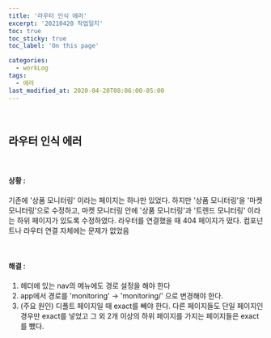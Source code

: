 ```yaml
---
title: '라우터 인식 에러'
excerpt: '20210420 작업일지'
toc: true
toc_sticky: true
toc_label: 'On this page'

categories:
  - workLog
tags:
  - 에러
last_modified_at: 2020-04-20T08:06:00-05:00
---
```


<br>

## 라우터 인식 에러

<br>

#### 상황 :

기존에 '상품 모니터링' 이라는 페이지는 하나만 있었다.
하지만 '상품 모니터링'을 '마켓 모니터링'으로 수정하고, 마켓 모니터링 안에 '상품 모니터링'과 '트렌드 모니터링' 이라는 하위 페이지가 있도록 수정하였다.
라우터를 연결했을 때 404 페이지가 떴다. 컴포넌트나 라우터 연결 자체에는 문제가 없었음

<br>

#### 해결 :

1. 헤더에 있는 nav의 메뉴에도 경로 설정을 해야 한다
2. app에서 경로를 'monitoring' → 'monitoring/' 으로 변경해야 한다.
3. (주요 원인) 디폴트 페이지일 때 exact를 빼야 한다. 다른 페이지들도 단일 페이지인 경우만 exact를 넣었고 그 외 2개 이상의 하위 페이지를 가지는 페이지들은 exact를 뺐다.
